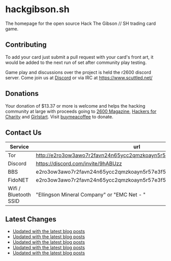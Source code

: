 # hackgibson.sh
The homepage for the open source Hack The Gibson // SH trading card game.


## Contributing

To add your card just submit a pull request with your card's front art, it would be added to the next run of set after community play testing.

Game play and discussions over the project is held the r2600 discord server. Come join us at [Discord](https://discord.com/invite/9hABUzz) or via IRC at https://www.scuttled.net/


## Donations

Your donation of $13.37 or more is welcome and helps the hacking community at large with proceeds going to [2600 Magazine](https://2600.com/), [Hackers for Charity](https://hackersforcharity.org) and [Girlstart](https://girlstart.org).  Visit [buymeacoffee](https://www.buymeacoffee.com/hackgibson.sh) to donate.


## Contact Us

Service | url
-|-
Tor | http://e2ro3ow3awo7r2favn24n65ycc2qmzkoayn5r57e3f56nvjwdcgg32ad.onion
Discord | https://discord.com/invite/9hABUzz
BBS | e2ro3ow3awo7r2favn24n65ycc2qmzkoayn5r57e3f56nvjwdcgg32ad.onion:23
FidoNET | e2ro3ow3awo7r2favn24n65ycc2qmzkoayn5r57e3f56nvjwdcgg32ad.onion:24554
Wifi / Bluetooth SSID | "Ellingson Mineral Company" or "EMC Net - <fidonet address>"

## Latest Changes
<!-- BLOG-POST-LIST:START -->
- [Updated with the latest blog posts](https://github.com/DFW2600/hackgibson.sh/commit/19f50e9b24bba4e052a0a45892027bb832578ddf)
- [Updated with the latest blog posts](https://github.com/DFW2600/hackgibson.sh/commit/224eca02cd21dadc61cec6587e085ff8085d8759)
- [Updated with the latest blog posts](https://github.com/DFW2600/hackgibson.sh/commit/0c804f9b4ccc9a3db0bfd1f1c7adc48a848e9315)
- [Updated with the latest blog posts](https://github.com/DFW2600/hackgibson.sh/commit/12b69976ebbfd8b14462b390a9f6cfb2f32a3d65)
- [Updated with the latest blog posts](https://github.com/DFW2600/hackgibson.sh/commit/de3d52846855736fb74291d85bcb39b0d1eaae58)
<!-- BLOG-POST-LIST:END -->
